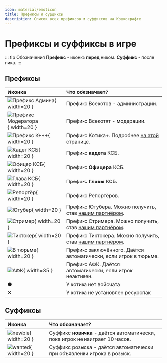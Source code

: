 ```yaml
---
icon: material/emoticon
title: Префиксы и суффиксы
description: Список всех префиксов и суффиксов на Кошкокрафте
---
```


# Префиксы и суффиксы в игре

::: tip Обозначения
**Префикс** - иконка **перед** ником. **Суффикс** - после ника.
:::

## Префиксы

| Иконка | Что обозначает? |
| :------- | :--------------- | 
|![Префикс Админа](/assets/general/prefixes/admin.png){ width=20 }|Префикс Всекотов - администрации.|
|![Префикс Модератора](/assets/general/prefixes/moder.png){ width=20 }|Префикс Всекотят - модерации.|
|![Префикс К+++](/assets/general/prefixes/kplusplusplus.png){ width=20 }|Префикс <span class="neon">Котика+</span>. Подробнее [на этой странице](./donate.md).|
|![Кадет КСБ](/assets/general/prefixes/kadet_police.png){ width=20 }|Префикс **кадета** КСБ.|
|![Офицер КСБ](/assets/general/prefixes/police.png){ width=20 }|Префикс **Офицера** КСБ.|
|![Глава КСБ](/assets/general/prefixes/glav_police.png){ width=20 }|Префикс **Главы** КСБ.|
|![Репортёр](/assets/general/prefixes/reporter.png){ width=20 }|Префикс Репортёров.|
|![Ютубер](/assets/general/prefixes/youtube.png){ width=20 }|Префикс Ютубера. Можно получить, став [нашим партнёром](./for_media.md).|
|![Стример](/assets/general/prefixes/twitch.png){ width=20 }|Префикс Стримера. Можно получить, став [нашим партнёром](./for_media.md).|
|![Тиктокер](/assets/general/prefixes/tiktok.png){ width=20 }|Префикс Тиктокера. Можно получить, став [нашим партнёром](./for_media.md).|
|![В тюрьме](/assets/general/prefixes/jailed.png){ width=20 }|Префикс заключённого. Даётся автоматически, если игрок в тюрьме.|
|![АФК](/assets/general/prefixes/afk.png){ width=35 }|Префикс АФК. Даётся автоматически, если игрок неактивен.|
|<span class="red">●</span>|У котика нет войсчата|
|<span class="red">✕</span>|У котика не установлен ресурспак|


## Суффиксы

| Иконка | Что обозначает? |
| :------- | :--------------- | 
|![newbie](/assets/general/prefixes/newbie.png){ width=20 }|Суффикс **новичка** - даётся автоматически, пока игрок не наиграет 10 часов.|
|![wanted](/assets/general/prefixes/wanted.png){ width=20 }|Суффикс розыска - даётся автоматически при объявлении игрока в розыск.|